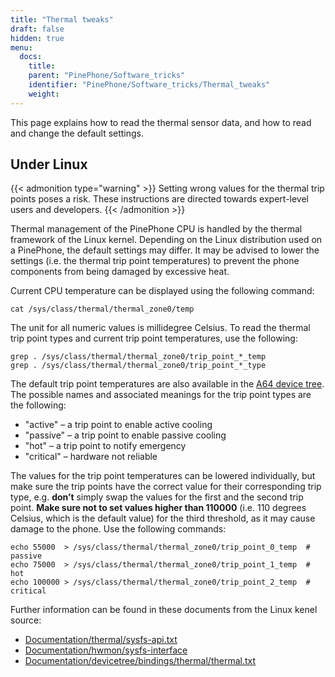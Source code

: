 ```yaml
---
title: "Thermal tweaks"
draft: false
hidden: true
menu:
  docs:
    title:
    parent: "PinePhone/Software_tricks"
    identifier: "PinePhone/Software_tricks/Thermal_tweaks"
    weight: 
---
```


This page explains how to read the thermal sensor data, and how to read and change the default settings.

## Under Linux

{{< admonition type="warning" >}}
 Setting wrong values for the thermal trip points poses a risk. These instructions are directed towards expert-level users and developers.
{{< /admonition >}}

Thermal management of the PinePhone CPU is handled by the thermal framework of the Linux kernel. Depending on the Linux distribution used on a PinePhone, the default settings may differ. It may be advised to lower the settings (i.e. the thermal trip point temperatures) to prevent the phone components from being damaged by excessive heat.

Current CPU temperature can be displayed using the following command:

    cat /sys/class/thermal/thermal_zone0/temp

The unit for all numeric values is millidegree Celsius. To read the thermal trip point types and current trip point temperatures, use the following:

    grep . /sys/class/thermal/thermal_zone0/trip_point_*_temp
    grep . /sys/class/thermal/thermal_zone0/trip_point_*_type

The default trip point temperatures are also available in the [A64 device tree](https://elixir.bootlin.com/linux/v5.12/source/arch/arm64/boot/dts/allwinner/sun50i-a64.dtsi#L194). The possible names and associated meanings for the trip point types are the following:

* "active"&nbsp;&ndash; a trip point to enable active cooling
* "passive"&nbsp;&ndash; a trip point to enable passive cooling
* "hot"&nbsp;&ndash; a trip point to notify emergency
* "critical"&nbsp;&ndash; hardware not reliable

The values for the trip point temperatures can be lowered individually, but make sure the trip points have the correct value for their corresponding trip type, e.g. **don’t** simply swap the values for the first and the second trip point. **Make sure not to set values higher than 110000** (i.e. 110 degrees Celsius, which is the default value) for the third threshold, as it may cause damage to the phone. Use the following commands:

    echo 55000  > /sys/class/thermal/thermal_zone0/trip_point_0_temp  # passive
    echo 75000  > /sys/class/thermal/thermal_zone0/trip_point_1_temp  # hot
    echo 100000 > /sys/class/thermal/thermal_zone0/trip_point_2_temp  # critical

Further information can be found in these documents from the Linux kenel source:

* [Documentation/thermal/sysfs-api.txt](https://www.kernel.org/doc/Documentation/thermal/sysfs-api.txt)
* [Documentation/hwmon/sysfs-interface](https://www.kernel.org/doc/Documentation/hwmon/sysfs-interface)
* [Documentation/devicetree/bindings/thermal/thermal.txt](https://www.kernel.org/doc/Documentation/devicetree/bindings/thermal/thermal.txt)

